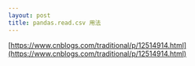 ```yaml
---
layout: post
title: pandas.read.csv 用法
---
```


[https://www.cnblogs.com/traditional/p/12514914.html](https://www.cnblogs.com/traditional/p/12514914.html)